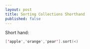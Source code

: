 ```yaml
---
layout: post
title: Sorting Collections Shorthand
published: false
---
```


Short hand:

```swift
['apple','orange','pear'].sort(<)
```
